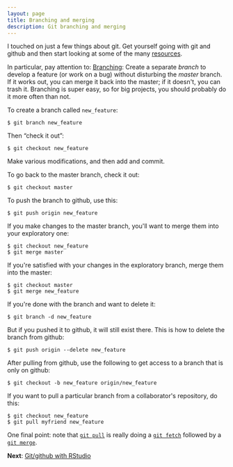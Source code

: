 ```yaml
---
layout: page
title: Branching and merging
description: Git branching and merging
---
```


I touched on just a few things about git.  Get yourself going with git and
github and then start looking at some of the many
[resources](resources.html).

In particular, pay attention to: [Branching](http://git-scm.com/book/en/Git-Branching-Basic-Branching-and-Merging):
Create a separate _branch_ to develop a feature (or work on a
bug) without disturbing the _master_ branch.  If it works out, you
can merge it back into the master; if it doesn't, you can trash it.
Branching is super easy, so for big projects, you should probably do it more
often than not.

To create a branch called `new_feature`:

    $ git branch new_feature

Then &ldquo;check it out&rdquo;:

    $ git checkout new_feature

Make various modifications, and then add and commit.

To go back to the master branch, check it out:

    $ git checkout master

To push the branch to github, use this:

    $ git push origin new_feature

If you make changes to the master branch, you'll want to merge them
into your exploratory one:

    $ git checkout new_feature
    $ git merge master

If you're satisfied with your changes in the exploratory branch, merge
them into the master:

    $ git checkout master
    $ git merge new_feature

If you're done with the branch and want to delete it:

    $ git branch -d new_feature

But if you pushed it to github, it will still exist there.  This is
how to delete the branch from github:

    $ git push origin --delete new_feature

After pulling from github, use the following to get access to a branch
that is only on github:

    $ git checkout -b new_feature origin/new_feature

If you want to pull a particular branch from a collaborator's
repository, do this:

    $ git checkout new_feature
    $ git pull myfriend new_feature

One final point: note that
[`git pull`](https://www.kernel.org/pub/software/scm/git/docs/git-pull.html)
is really doing a
[`git fetch`](https://www.kernel.org/pub/software/scm/git/docs/git-fetch.html)
followed by a
[`git merge`](https://www.kernel.org/pub/software/scm/git/docs/git-merge.html).

**Next**: [Git/github with RStudio](rstudio.html)
